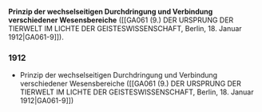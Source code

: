 **Prinzip der wechselseitigen Durchdringung und Verbindung verschiedener Wesensbereiche** ([[GA061 (9.) DER URSPRUNG DER TIERWELT IM LICHTE DER GEISTESWISSENSCHAFT, Berlin, 18. Januar 1912|GA061-9]]).

### 1912
- Prinzip der wechselseitigen Durchdringung und Verbindung verschiedener Wesensbereiche ([[GA061 (9.) DER URSPRUNG DER TIERWELT IM LICHTE DER GEISTESWISSENSCHAFT, Berlin, 18. Januar 1912|GA061-9]])